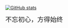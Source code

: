 [![GitHub stats](https://github-readme-stats.vercel.app/api?username=Lisboy777)](https://github.com/anuraghazra/github-readme-stats)

<div style=
    "font-size:20px"
    >不忘初心，方得始终
</div>


